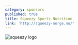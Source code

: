 ```yaml
---
category: sponsors
published: true
title: Squeezy Sports Nutrition
link: 'http://squeezy-norge.no/'
---
```

![squeezy logo]({{site.baseurl}}/media/squeezy.jpg)

